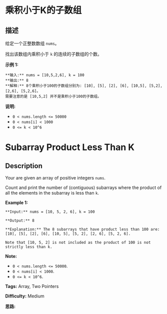 # 乘积小于K的子数组

## 描述

给定一个正整数数组 `nums`。

找出该数组内乘积小于 `k` 的连续的子数组的个数。

**示例 1:**

    
    
    **输入:** nums = [10,5,2,6], k = 100
    **输出:** 8
    **解释:** 8个乘积小于100的子数组分别为: [10], [5], [2], [6], [10,5], [5,2], [2,6], [5,2,6]。
    需要注意的是 [10,5,2] 并不是乘积小于100的子数组。
    

**说明:**

  * `0 < nums.length <= 50000`
  * `0 < nums[i] < 1000`
  * `0 <= k < 10^6`



# Subarray Product Less Than K

## Description



Your are given an array of positive integers `nums`.

Count and print the number of (contiguous) subarrays where the product of all the elements in the subarray is less than `k`.

**Example 1:**  

    
    
    **Input:** nums = [10, 5, 2, 6], k = 100
    **Output:** 8
    **Explanation:** The 8 subarrays that have product less than 100 are: [10], [5], [2], [6], [10, 5], [5, 2], [2, 6], [5, 2, 6].
    Note that [10, 5, 2] is not included as the product of 100 is not strictly less than k.
    

**Note:**

* `0 < nums.length <= 50000`.
* `0 < nums[i] < 1000`.
* `0 <= k < 10^6`.


**Tags:** Array, Two Pointers

**Difficulty:** Medium

**思路:**
